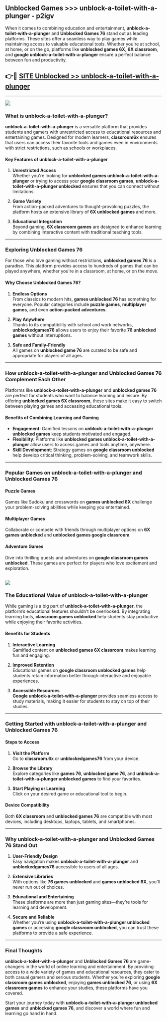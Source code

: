## Unblocked Games >>> unblock-a-toilet-with-a-plunger - p2igv 

When it comes to combining education and entertainment, **unblock-a-toilet-with-a-plunger** and **Unblocked Games 76** stand out as leading platforms. These sites offer a seamless way to play games while maintaining access to valuable educational tools. Whether you're at school, at home, or on the go, platforms like **unblocked games 6X**, **6X classroom**, and **google unblock-a-toilet-with-a-plunger** ensure a perfect balance between fun and productivity.
## 👉🔴 [SITE Unblocked >> unblock-a-toilet-with-a-plunger](http://premium.freeplayer.one?title=unblock-a-toilet-with-a-plunger&ref=22JU)
---
<a href="http://premium.freeplayer.one?title=unblock-a-toilet-with-a-plunger&ref=22JU/"><img src="https://github.com/user-attachments/assets/438f12ca-57a4-47a3-8ead-c64da593a1e5"/></a>
### What is unblock-a-toilet-with-a-plunger?  

**unblock-a-toilet-with-a-plunger** is a versatile platform that provides students and gamers with unrestricted access to educational resources and entertaining games. Designed for modern learners, **classroom6x** ensures that users can access their favorite tools and games even in environments with strict restrictions, such as schools or workplaces.  

#### Key Features of unblock-a-toilet-with-a-plunger  

1. **Unrestricted Access**  
   Whether you're looking for **unblocked games unblock-a-toilet-with-a-plunger** or trying to access your **google classroom games**, **unblock-a-toilet-with-a-plunger unblocked** ensures that you can connect without limitations.  

2. **Game Variety**  
   From action-packed adventures to thought-provoking puzzles, the platform hosts an extensive library of **6X unblocked games** and more.  

3. **Educational Integration**  
   Beyond gaming, **6X classroom games** are designed to enhance learning by combining interactive content with traditional teaching tools.  



---

### Exploring Unblocked Games 76  

For those who love gaming without restrictions, **unblocked games 76** is a paradise. This platform provides access to hundreds of games that can be played anywhere, whether you're in a classroom, at home, or on the move.  

#### Why Choose Unblocked Games 76?  

1. **Endless Options**  
   From classics to modern hits, **games unblocked 76** has something for everyone. Popular categories include **puzzle games**, **multiplayer games**, and even **action-packed adventures**.  

2. **Play Anywhere**  
   Thanks to its compatibility with school and work networks, **unblockedgames76** allows users to enjoy their favorite **76 unblocked games** without interruptions.  

3. **Safe and Family-Friendly**  
   All games on **unblocked game 76** are curated to be safe and appropriate for players of all ages.  

---

### How unblock-a-toilet-with-a-plunger and Unblocked Games 76 Complement Each Other  

Platforms like **unblock-a-toilet-with-a-plunger** and **unblocked games 76** are perfect for students who want to balance learning and leisure. By offering **unblocked games 6X classroom**, these sites make it easy to switch between playing games and accessing educational tools.  

#### Benefits of Combining Learning and Gaming  

- **Engagement**: Gamified lessons on **unblock-a-toilet-with-a-plunger unblocked games** keep students motivated and engaged.  
- **Flexibility**: Platforms like **unblocked games unblock-a-toilet-with-a-plunger** allow users to access games and tools anytime, anywhere.  
- **Skill Development**: Strategy games on **google classroom unblocked** help develop critical thinking, problem-solving, and teamwork skills.  

---

### Popular Games on unblock-a-toilet-with-a-plunger and Unblocked Games 76  

#### Puzzle Games  

Games like Sudoku and crosswords on **games unblocked 6X** challenge your problem-solving abilities while keeping you entertained.  

#### Multiplayer Games  

Collaborate or compete with friends through multiplayer options on **6X games unblocked** and **unblocked games google classroom**.  

#### Adventure Games  

Dive into thrilling quests and adventures on **google classroom games unblocked**. These games are perfect for players who love excitement and exploration.  

<a href="http://download.freeplayer.one?title=unblock-a-toilet-with-a-plunger&ref=23D/"><img src="https://github.com/user-attachments/assets/fe0c3e91-c8e1-489c-acf0-e2f614c12fb8"/></a>
---

### The Educational Value of unblock-a-toilet-with-a-plunger  

While gaming is a big part of **unblock-a-toilet-with-a-plunger**, the platform’s educational features shouldn’t be overlooked. By integrating learning tools, **classroom games unblocked** help students stay productive while enjoying their favorite activities.  

#### Benefits for Students  

1. **Interactive Learning**  
   Gamified content on **unblocked games 6X classroom** makes learning fun and engaging.  

2. **Improved Retention**  
   Educational games on **google classroom unblocked games** help students retain information better through interactive and enjoyable experiences.  

3. **Accessible Resources**  
   **Google unblock-a-toilet-with-a-plunger** provides seamless access to study materials, making it easier for students to stay on top of their studies.  

---

### Getting Started with unblock-a-toilet-with-a-plunger and Unblocked Games 76  

#### Steps to Access  

1. **Visit the Platform**  
   Go to **classroom.6x** or **unblockedgames76** from your device.  

2. **Browse the Library**  
   Explore categories like **games 76**, **unblocked game 76**, and **unblock-a-toilet-with-a-plunger unblocked games** to find your favorites.  

3. **Start Playing or Learning**  
   Click on your desired game or educational tool to begin.  

#### Device Compatibility  

Both **6X classroom** and **unblocked games 76** are compatible with most devices, including desktops, laptops, tablets, and smartphones.  

---

### Why unblock-a-toilet-with-a-plunger and Unblocked Games 76 Stand Out  

1. **User-Friendly Design**  
   Easy navigation makes **unblock-a-toilet-with-a-plunger** and **unblockedgames76** accessible to users of all ages.  

2. **Extensive Libraries**  
   With options like **76 games unblocked** and **games unblocked 6X**, you’ll never run out of choices.  

3. **Educational and Entertaining**  
   These platforms are more than just gaming sites—they’re tools for learning and development.  

4. **Secure and Reliable**  
   Whether you’re using **unblock-a-toilet-with-a-plunger unblocked games** or accessing **google classroom unblocked**, you can trust these platforms to provide a safe experience.  

---

### Final Thoughts  

**unblock-a-toilet-with-a-plunger** and **Unblocked Games 76** are game-changers in the world of online learning and entertainment. By providing access to a wide variety of games and educational resources, they cater to both casual gamers and serious students. Whether you’re exploring **google classroom games unblocked**, enjoying **games unblocked 76**, or using **6X classroom games** to enhance your studies, these platforms have you covered.  

Start your journey today with **unblock-a-toilet-with-a-plunger unblocked games** and **unblocked games 76**, and discover a world where fun and learning go hand in hand.  